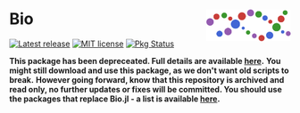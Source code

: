 # <img src="./sticker.svg" width="30%" align="right" /> Bio

[![Latest release](https://img.shields.io/github/release/BioJulia/Bio.jl.svg)](https://github.com/BioJulia/Bio.jl/releases/latest)
[![MIT license](https://img.shields.io/badge/license-MIT-green.svg)](https://github.com/BioJulia/Bio.jl/blob/master/LICENSE)
[![Pkg Status](http://www.repostatus.org/badges/latest/inactive.svg)](http://www.repostatus.org/#inactive)

**This package has been depreceated. Full details are available [here](https://biojulia.dev/posts/biojl/).**
**You might still download and use this package, as we don't want old scripts to break.**
**However going forward, know that this repository is archived and read only, no further updates or fixes will be committed. You should use the packages that replace Bio.jl - a list is available [here](https://biojulia.dev/).**


